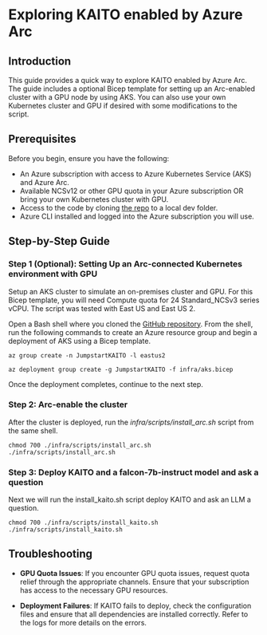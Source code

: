# Exploring KAITO enabled by Azure Arc

## Introduction

This guide provides a quick way to explore KAITO enabled by Azure Arc. The guide includes a optional Bicep template for setting up an Arc-enabled cluster with a GPU node by using AKS. You can also use your own Kubernetes cluster and GPU if desired with some modifications to the script.

## Prerequisites

Before you begin, ensure you have the following:

* An Azure subscription with access to Azure Kubernetes Service (AKS) and Azure Arc.
* Available NCSv12 or other GPU quota in your Azure subscription OR bring your own Kubernetes cluster with GPU.
* Access to the code by cloning [the repo](https://github.com/dkirby-ms/jsdrop_kaito) to a local dev folder.
* Azure CLI installed and logged into the Azure subscription you will use.

## Step-by-Step Guide

### Step 1 (Optional): Setting Up an Arc-connected Kubernetes environment with GPU

Setup an AKS cluster to simulate an on-premises cluster and GPU. For this Bicep template, you will need Compute quota for 24 Standard_NCSv3 series vCPU. The script was tested with East US and East US 2.

Open a Bash shell where you cloned the [GitHub repository](https://github.com/dkirby-ms/jsdrop_kaito). From the shell, run the following commands to create an Azure resource group and begin a deployment of AKS using a Bicep template.

    az group create -n JumpstartKAITO -l eastus2

    az deployment group create -g JumpstartKAITO -f infra/aks.bicep

Once the deployment completes, continue to the next step.

### Step 2: Arc-enable the cluster

After the cluster is deployed, run the _infra/scripts/install_arc.sh_ script from the same shell.

    chmod 700 ./infra/scripts/install_arc.sh
    ./infra/scripts/install_arc.sh

### Step 3: Deploy KAITO and a falcon-7b-instruct model and ask a question

Next we will run the install_kaito.sh script deploy KAITO and ask an LLM a question.

    chmod 700 ./infra/scripts/install_kaito.sh
    ./infra/scripts/install_kaito.sh

## Troubleshooting

* **GPU Quota Issues**: If you encounter GPU quota issues, request quota relief through the appropriate channels. Ensure that your subscription has access to the necessary GPU resources.

* **Deployment Failures**: If KAITO fails to deploy, check the configuration files and ensure that all dependencies are installed correctly. Refer to the logs for more details on the errors.
